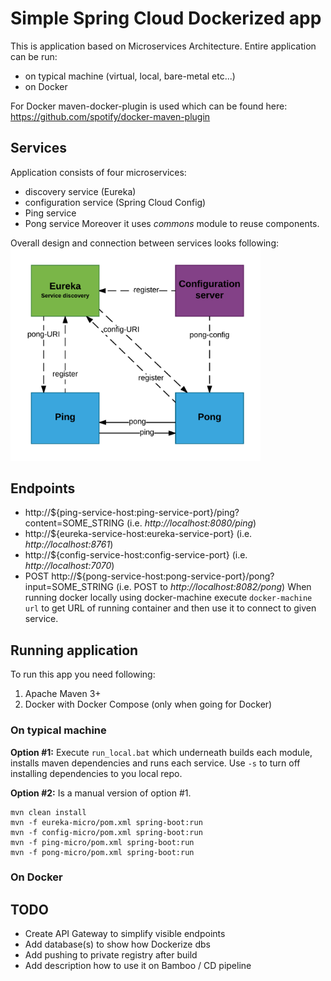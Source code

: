 # Simple Spring Cloud Dockerized app

This is application based on Microservices Architecture.
Entire application can be run:
- on typical machine (virtual, local, bare-metal etc...)
- on Docker

For Docker maven-docker-plugin is used which can be found here: https://github.com/spotify/docker-maven-plugin

## Services
Application consists of four microservices:
- discovery service (Eureka)
- configuration service (Spring Cloud Config)
- Ping service
- Pong service
Moreover it uses _commons_ module to reuse components.

Overall design and connection between services looks following:<br>
<img src="simple-cloud.png" width="400">

## Endpoints
- http://${ping-service-host:ping-service-port}/ping?content=SOME_STRING (i.e. _http://localhost:8080/ping_)
- http://${eureka-service-host:eureka-service-port} (i.e. _http://localhost:8761_)
- http://${config-service-host:config-service-port} (i.e. _http://localhost:7070_)
- POST http://${pong-service-host:pong-service-port}/pong?input=SOME_STRING (i.e. POST to _http://localhost:8082/pong_)
When running docker locally using docker-machine execute ```docker-machine url``` to get URL of running container and then use it to connect to given service.

## Running application
To run this app you need following:
1. Apache Maven 3+
2. Docker with Docker Compose (only when going for Docker)

### On typical machine
__Option #1:__
Execute ```run_local.bat``` which underneath builds each module, installs maven dependencies and runs each service. Use ```-s``` to turn off installing dependencies to you local repo.

__Option #2:__
Is a manual version of option #1.
```
mvn clean install
mvn -f eureka-micro/pom.xml spring-boot:run
mvn -f config-micro/pom.xml spring-boot:run
mvn -f ping-micro/pom.xml spring-boot:run
mvn -f pong-micro/pom.xml spring-boot:run
```

### On Docker

## TODO
- Create API Gateway to simplify visible endpoints
- Add database(s) to show how Dockerize dbs
- Add pushing to private registry after build
- Add description how to use it on Bamboo / CD pipeline




